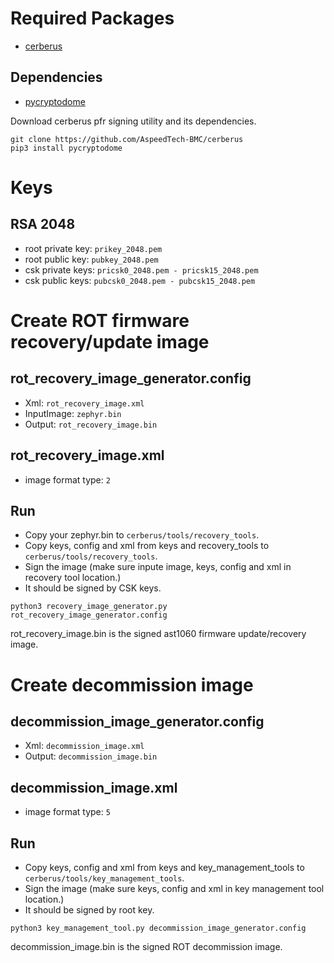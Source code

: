 # Required Packages
- [cerberus](https://github.com/AspeedTech-BMC/cerberus)

## Dependencies
- [pycryptodome](https://pypi.org/project/pycryptodome/)

Download cerberus pfr signing utility and its dependencies.

```
git clone https://github.com/AspeedTech-BMC/cerberus
pip3 install pycryptodome
```

# Keys
## RSA 2048
- root private key: `prikey_2048.pem`
- root public key: `pubkey_2048.pem`
- csk private keys: `pricsk0_2048.pem - pricsk15_2048.pem`
- csk public keys: `pubcsk0_2048.pem - pubcsk15_2048.pem`

# Create ROT firmware recovery/update image
## rot_recovery_image_generator.config
- Xml: `rot_recovery_image.xml`
- InputImage: `zephyr.bin`
- Output: `rot_recovery_image.bin`

## rot_recovery_image.xml
- image format type: `2`

## Run
- Copy your zephyr.bin to `cerberus/tools/recovery_tools`.
- Copy keys, config and xml from keys and recovery_tools to `cerberus/tools/recovery_tools`.
- Sign the image (make sure inpute image, keys, config and xml in recovery tool location.)
- It should be signed by CSK keys.

```
python3 recovery_image_generator.py rot_recovery_image_generator.config
```

rot_recovery_image.bin is the signed ast1060 firmware update/recovery image.

# Create decommission image
## decommission_image_generator.config
- Xml: `decommission_image.xml`
- Output: `decommission_image.bin`

## decommission_image.xml
- image format type: `5`

## Run
- Copy keys, config and xml from keys and key_management_tools to `cerberus/tools/key_management_tools`.
- Sign the image (make sure keys, config and xml in key management tool location.)
- It should be signed by root key.

```
python3 key_management_tool.py decommission_image_generator.config
```

decommission_image.bin is the signed ROT decommission image.

